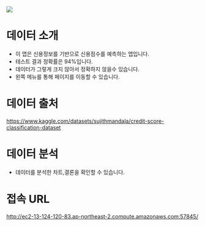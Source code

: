 <img src="https://capsule-render.vercel.app/api?type=Waving&color=gradient&height=200&section=header&text=신용점수 예측&fontSize=90" />

# 데이터 소개
- 이 앱은 신용정보를 기반으로 신용점수를 예측하는 앱입니다.
- 테스트 결과 정확률은 94%입니다.
- 데이터가 그렇게 크지 않아서 정확하지 않을수 있습니다.
- 왼쪽 메뉴를 통해 페이지를 이동할 수 있습니다.

# 데이터 출처
  https://www.kaggle.com/datasets/sujithmandala/credit-score-classification-dataset

# 데이터 분석
- 데이터를 분석한 차트,결론을 확인할 수 있습니다.

# 접속 URL
http://ec2-13-124-120-83.ap-northeast-2.compute.amazonaws.com:57845/










